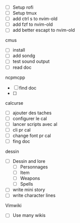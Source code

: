 * [ ] Setup rofi
* [ ] Setup tmux
* [ ] add ctrl s to nvim-old
* [ ] add fzf to nvim-old
* [ ] add better escapt to nvim-old

cmus
- [ ] install
- [ ] add sondg
- [ ] test sound output
- [ ] read doc

ncpmcpp
- [ ] find doc
- [ ] 

calcurse
- [ ] ajouter des taches
- [ ] configurer le cal
- [ ] lancer scripts avec al
- [ ] cli pr cal
- [ ] change font pr cal
- [ ] fing doc

dessin
* [ ] Dessin and lore
	* [ ] Personnages
	* [ ] Item
	* [ ] Weapons
	* [ ] Spells
* [ ] write mini story
* [ ] write character lines

Vimwiki
- [ ] Use many wikis


